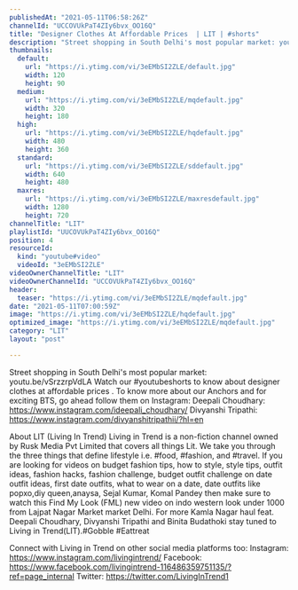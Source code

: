 ```yaml
---
publishedAt: "2021-05-11T06:58:26Z"
channelId: "UCCOVUkPaT4ZIy6bvx_OO16Q"
title: "Designer Clothes At Affordable Prices  | LIT | #shorts"
description: "Street shopping in South Delhi's most popular market: youtu.be/vSrzzrpVdLA\nWatch our #youtubeshorts to know about designer clothes at affordable prices\n.\nTo know more about our Anchors and for exciting BTS, go ahead follow them on Instagram: \nDeepali Choudhary: https://www.instagram.com/ideepali_choudhary/ \nDivyanshi Tripathi: https://www.instagram.com/divyanshitripathii/?hl=en\n\n\nAbout LIT (Living In Trend)\nLiving in Trend is a non-fiction channel owned by Rusk Media Pvt Limited that covers all things Lit.  We take you through the three things that define lifestyle i.e. #food, #fashion, and #travel. If you are looking for videos on budget fashion tips, how to style, style tips, outfit ideas, fashion hacks, fashion challenge, budget outfit challenge on date outfit ideas, first date outfits, what to wear on a date, date outfits like popxo,diy queen,anaysa, Sejal Kumar, Komal Pandey then make sure to watch this Find My Look (FML) new video on indo western look under 1000 from Lajpat Nagar Market market Delhi. For more Kamla Nagar haul feat. Deepali Choudhary, Divyanshi Tripathi and Binita Budathoki stay tuned to Living in Trend(LIT).#Gobble #Eattreat\n\n\nConnect with Living in Trend on other social media platforms too: \nInstagram: https://www.instagram.com/livingintrend/ \nFacebook: https://www.facebook.com/livingintrend-116486359751135/?ref=page_internal \nTwitter: https://twitter.com/LivingInTrend1"
thumbnails:
  default:
    url: "https://i.ytimg.com/vi/3eEMbSI2ZLE/default.jpg"
    width: 120
    height: 90
  medium:
    url: "https://i.ytimg.com/vi/3eEMbSI2ZLE/mqdefault.jpg"
    width: 320
    height: 180
  high:
    url: "https://i.ytimg.com/vi/3eEMbSI2ZLE/hqdefault.jpg"
    width: 480
    height: 360
  standard:
    url: "https://i.ytimg.com/vi/3eEMbSI2ZLE/sddefault.jpg"
    width: 640
    height: 480
  maxres:
    url: "https://i.ytimg.com/vi/3eEMbSI2ZLE/maxresdefault.jpg"
    width: 1280
    height: 720
channelTitle: "LIT"
playlistId: "UUCOVUkPaT4ZIy6bvx_OO16Q"
position: 4
resourceId:
  kind: "youtube#video"
  videoId: "3eEMbSI2ZLE"
videoOwnerChannelTitle: "LIT"
videoOwnerChannelId: "UCCOVUkPaT4ZIy6bvx_OO16Q"
header:
  teaser: "https://i.ytimg.com/vi/3eEMbSI2ZLE/mqdefault.jpg"
date: "2021-05-11T07:00:59Z"
image: "https://i.ytimg.com/vi/3eEMbSI2ZLE/hqdefault.jpg"
optimized_image: "https://i.ytimg.com/vi/3eEMbSI2ZLE/mqdefault.jpg"
category: "LIT"
layout: "post"

---
```

Street shopping in South Delhi's most popular market: youtu.be/vSrzzrpVdLA
Watch our #youtubeshorts to know about designer clothes at affordable prices
.
To know more about our Anchors and for exciting BTS, go ahead follow them on Instagram: 
Deepali Choudhary: https://www.instagram.com/ideepali_choudhary/ 
Divyanshi Tripathi: https://www.instagram.com/divyanshitripathii/?hl=en


About LIT (Living In Trend)
Living in Trend is a non-fiction channel owned by Rusk Media Pvt Limited that covers all things Lit.  We take you through the three things that define lifestyle i.e. #food, #fashion, and #travel. If you are looking for videos on budget fashion tips, how to style, style tips, outfit ideas, fashion hacks, fashion challenge, budget outfit challenge on date outfit ideas, first date outfits, what to wear on a date, date outfits like popxo,diy queen,anaysa, Sejal Kumar, Komal Pandey then make sure to watch this Find My Look (FML) new video on indo western look under 1000 from Lajpat Nagar Market market Delhi. For more Kamla Nagar haul feat. Deepali Choudhary, Divyanshi Tripathi and Binita Budathoki stay tuned to Living in Trend(LIT).#Gobble #Eattreat


Connect with Living in Trend on other social media platforms too: 
Instagram: https://www.instagram.com/livingintrend/ 
Facebook: https://www.facebook.com/livingintrend-116486359751135/?ref=page_internal 
Twitter: https://twitter.com/LivingInTrend1
